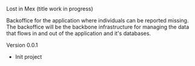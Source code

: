 Lost in Mex (title work in progress)

Backoffice for the application where individuals can be reported missing. The backoffice will be the backbone infrastructure for managing the data that flows in and out of the application and it's databases.

Version 0.0.1
- Init project